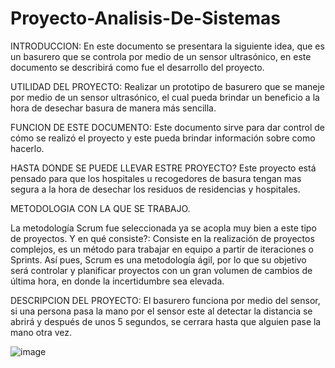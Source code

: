 # Proyecto-Analisis-De-Sistemas

INTRODUCCION:
En este documento se presentara la siguiente idea, que es un basurero que se controla 
por medio de un sensor ultrasónico, en este documento se describirá como fue el desarrollo del proyecto.

UTILIDAD DEL PROYECTO:
Realizar un prototipo de basurero que se maneje por medio de un sensor ultrasónico, el cual pueda brindar un beneficio a la hora de desechar basura de manera más sencilla.

FUNCION DE ESTE DOCUMENTO:
Este documento sirve para dar control de cómo se realizó el proyecto y este pueda brindar información sobre como hacerlo.

HASTA DONDE SE PUEDE LLEVAR ESTRE PROYECTO?
Este proyecto está pensado para que los hospitales u recogedores de basura tengan mas segura a la hora de desechar los residuos de residencias y hospitales.

METODOLOGIA CON LA QUE SE TRABAJO.

La metodología Scrum fue seleccionada ya se acopla muy bien a este tipo de proyectos.
Y en qué consiste?: Consiste en la realización de proyectos complejos, es un método para trabajar en equipo a
partir de iteraciones o Sprints. Así pues, Scrum es una metodología ágil, por lo que su objetivo será controlar y planificar
proyectos con un gran volumen de cambios de última hora, en donde la incertidumbre sea elevada.

DESCRIPCION DEL PROYECTO:
El basurero funciona por medio del sensor, si una persona pasa la mano por el sensor este al detectar 
la distancia se abrirá y después de unos 5 segundos, se cerrara hasta que alguien pase la mano otra vez.

![image](https://user-images.githubusercontent.com/54300711/120088162-3836fb00-c0ab-11eb-8d31-f18c74802363.png)
